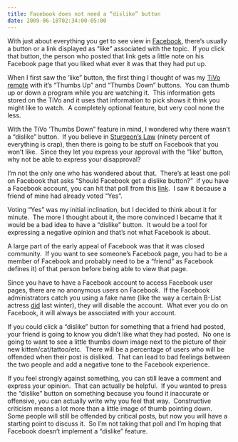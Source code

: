 ```yaml
---
title: Facebook does not need a “dislike” button
date: 2009-06-18T02:34:00-05:00
---
```

With just about everything you get to see view in [Facebook](http://www.facebook.com/), there’s usually a button or a link displayed as “like” associated with the topic.  If you click that button, the person who posted that link gets a little note on his Facebook page that you liked what ever it was that they had put up.

When I first saw the ‘like” button, the first thing I thought of was my [TiVo remote](https://www3.tivo.com/store/merchandise.do) with it’s “Thumbs Up” and “Thumbs Down” buttons.  You can thumb up or down a program while you are watching it.  This information gets stored on the TiVo and it uses that information to pick shows it think you might like to watch.  A completely optional feature, but very cool none the less.

With the TiVo ‘Thumbs Down” feature in mind, I wondered why there wasn’t a “dislike” button.  If you believe in [Sturgeon’s Law](http://c2.com/cgi/wiki?SturgeonsLaw) (ninety percent of everything is crap), then there is going to be stuff on Facebook that you won’t like.  Since they let you express your approval with the “like&#8217; button, why not be able to express your disapproval?

I’m not the only one who has wondered about that.  There’s at least one poll on Facebook that asks “Should Facebook get a dislike button?”  if you have a Facebook account, you can hit that poll from this [link](http://apps.facebook.com/my_polls/vote.php?poll_id=83&src=url_share).  I saw it because a friend of mine had already voted “Yes”.

Voting “Yes” was my initial inclination, but I decided to think about it for minute.  The more I thought about it, the more convinced I became that it would be a bad idea to have a “dislike” button.  It would be a tool for expressing a negative opinion and that’s not what Facebook is about.

A large part of the early appeal of Facebook was that it was closed community.  If you want to see someone’s Facebook page, you had to be a member of Facebook and probably need to be a “friend” as Facebook defines it) of that person before being able to view that page.  

Since you have to have a Facebook account to access Facebook user pages, there are no anonymous users on Facebook.  If the Facebook administrators catch you using a fake name (like the way a certain B-List actress [did](http://www.google.com/search?hl=en&safe=off&client=firefox-a&rls=org.mozilla%3Aen-US%3Aofficial&hs=Ic7&q=lohan+facebook+fake+account&aq=0p&oq=loha&aqi=g%3Ap1g%3Az1g8 "Invoke the power of Google to display this information") last winter), they will disable the account.  What ever you do on Facebook, it will always be associated with your account.

If you could click a “dislike” button for something that a friend had posted, your friend is going to know you didn’t like what they had posted.  No one is going to want to see a little thumbs down image next to the picture of their new kitten/cat/tattoo/etc.  There will be a percentage of users who will be offended when their post is disliked.  That can lead to bad feelings between the two people and add a negative tone to the Facebook experience.

If you feel strongly against something, you can still leave a comment and express your opinion.  That can actually be helpful.  If you wanted to press the “dislike” button on something because you found it inaccurate or offensive, you can actually write why you feel that way.  Constructive criticism means a lot more than a little image of thumb pointing down.  Some people will still be offended by critical posts, but now you will have a starting point to discuss it.  So I’m not taking that poll and I’m hoping that Facebook doesn’t implement a “dislike” feature.

